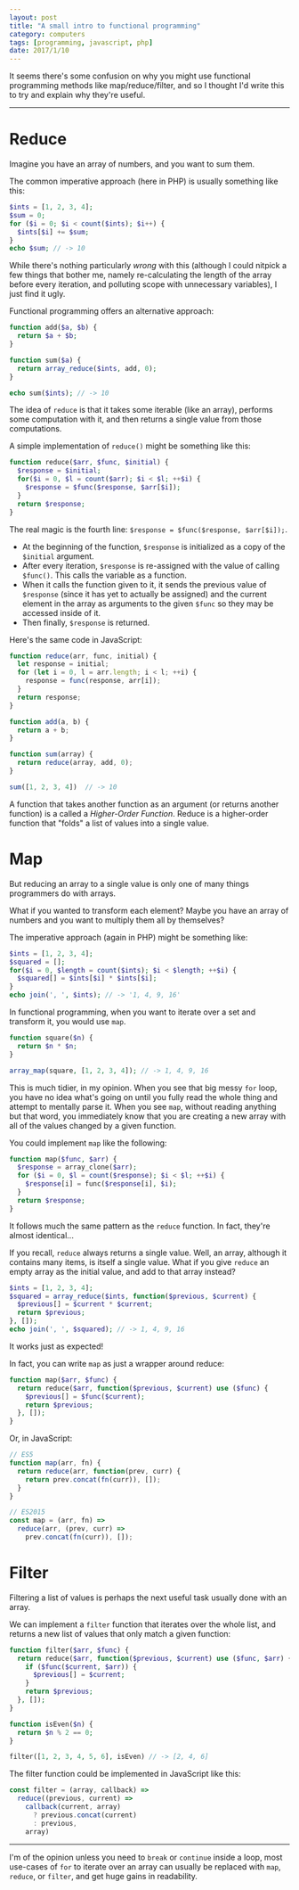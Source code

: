 ```yaml
---
layout: post
title: "A small intro to functional programming"
category: computers
tags: [programming, javascript, php]
date: 2017/1/10
---
```


It seems there's some confusion on why you might use functional programming methods like map/reduce/filter, and so I thought I'd write this to try and explain why they're useful.

---

# Reduce

Imagine you have an array of numbers, and you want to sum them.

The common imperative approach (here in PHP) is usually something like this:

``` php
$ints = [1, 2, 3, 4];
$sum = 0;
for ($i = 0; $i < count($ints); $i++) {
  $ints[$i] += $sum;
}
echo $sum; // -> 10
```

While there's nothing particularly *wrong* with this (although I could nitpick a few things that bother me, namely re-calculating the length of the array before every iteration, and polluting scope with unnecessary variables), I just find it ugly.

Functional programming offers an alternative approach:

``` php
function add($a, $b) {
  return $a + $b;
}

function sum($a) {
  return array_reduce($ints, add, 0); 
} 

echo sum($ints); // -> 10
```

The idea of `reduce` is that it takes some iterable (like an array), performs some computation with it, and then returns a single value from those computations.

A simple implementation of `reduce()` might be something like this:

``` php
function reduce($arr, $func, $initial) {
  $response = $initial;
  for($i = 0, $l = count($arr); $i < $l; ++$i) {
    $response = $func($response, $arr[$i]);
  }
  return $response;
}
```

The real magic is the fourth line: `$response = $func($response, $arr[$i]);`.
* At the beginning of the function, `$response` is initialized as a copy of the `$initial` argument.
* After every iteration, `$response` is re-assigned with the value of calling `$func()`. This calls the variable as a function.
* When it calls the function given to it, it sends the previous value of `$response` (since it has yet to actually be assigned) and the current element in the array as arguments to the given `$func` so they may be accessed inside of it.
* Then finally, `$response` is returned.

Here's the same code in JavaScript:

``` javascript
function reduce(arr, func, initial) {
  let response = initial;
  for (let i = 0, l = arr.length; i < l; ++i) {
    response = func(response, arr[i]);
  }
  return response;
}

function add(a, b) {
  return a + b;
}

function sum(array) {
  return reduce(array, add, 0);
}

sum([1, 2, 3, 4])  // -> 10
```

A function that takes another function as an argument (or returns another function) is a called a *Higher-Order Function*. Reduce is a higher-order function that "folds" a list of values into a single value.

# Map

But reducing an array to a single value is only one of many things programmers do with arrays.

What if you wanted to transform each element? Maybe you have an array of numbers and you want to multiply them all by themselves?

The imperative approach (again in PHP) might be something like:

``` php
$ints = [1, 2, 3, 4];
$squared = [];
for($i = 0, $length = count($ints); $i < $length; ++$i) {
  $squared[] = $ints[$i] * $ints[$i];
}
echo join(', ', $ints); // -> '1, 4, 9, 16'
```

In functional programming, when you want to iterate over a set and transform it, you would use `map`.

``` php
function square($n) {
  return $n * $n;
}

array_map(square, [1, 2, 3, 4]); // -> 1, 4, 9, 16
```

This is much tidier, in my opinion. When you see that big messy `for` loop, you have no idea what's going on until you fully read the whole thing and attempt to mentally parse it. When you see `map`, without reading anything but that word, you immediately know that you are creating a new array with all of the values changed by a given function.

You could implement `map` like the following:

``` php
function map($func, $arr) {
  $response = array_clone($arr);
  for ($i = 0, $l = count($response); $i < $l; ++$i) {
    $response[i] = func($response[i], $i);
  }
  return $response;
}
```

It follows much the same pattern as the `reduce` function. In fact, they're almost identical...

If you recall, `reduce` always returns a single value. Well, an array, although it contains many items, is itself a single value. What if you give `reduce` an empty array as the initial value, and add to that array instead?

``` php
$ints = [1, 2, 3, 4];
$squared = array_reduce($ints, function($previous, $current) {
  $previous[] = $current * $current;
  return $previous;
}, []);
echo join(', ', $squared); // -> 1, 4, 9, 16
```

It works just as expected!

In fact, you can write `map` as just a wrapper around reduce:

``` php
function map($arr, $func) {
  return reduce($arr, function($previous, $current) use ($func) {
    $previous[] = $func($current);
    return $previous;
  }, []);
}
```

Or, in JavaScript:

``` javascript
// ES5
function map(arr, fn) {
  return reduce(arr, function(prev, curr) {
    return prev.concat(fn(curr)), []);
  }
}

// ES2015
const map = (arr, fn) =>
  reduce(arr, (prev, curr) =>
    prev.concat(fn(curr)), []);
```

# Filter

Filtering a list of values is perhaps the next useful task usually done with an array.

We can implement a `filter` function that iterates over the whole list, and returns a new list of values that only match a given function:

``` php
function filter($arr, $func) {
  return reduce($arr, function($previous, $current) use ($func, $arr) {
    if ($func($current, $arr)) {
      $previous[] = $current;
    }
    return $previous;
  }, []);
}

function isEven($n) {
  return $n % 2 == 0;
}

filter([1, 2, 3, 4, 5, 6], isEven) // -> [2, 4, 6]
```

The filter function could be implemented in JavaScript like this:

``` javascript
const filter = (array, callback) =>
  reduce((previous, current) =>
    callback(current, array)
      ? previous.concat(current)
      : previous,
    array)
```

---

I'm of the opinion unless you need to `break` or `continue` inside a loop, most use-cases of `for` to iterate over an array can usually be replaced with `map`, `reduce`, or `filter`, and get huge gains in readability.
